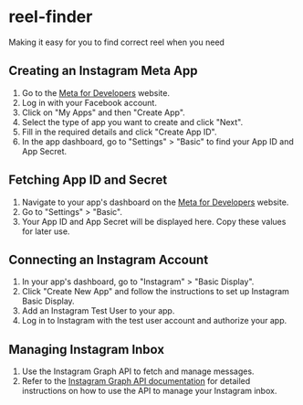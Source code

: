 # reel-finder
Making it easy for you to find correct reel when you need

## Creating an Instagram Meta App

1. Go to the [Meta for Developers](https://developers.facebook.com/) website.
2. Log in with your Facebook account.
3. Click on "My Apps" and then "Create App".
4. Select the type of app you want to create and click "Next".
5. Fill in the required details and click "Create App ID".
6. In the app dashboard, go to "Settings" > "Basic" to find your App ID and App Secret.

## Fetching App ID and Secret

1. Navigate to your app's dashboard on the [Meta for Developers](https://developers.facebook.com/) website.
2. Go to "Settings" > "Basic".
3. Your App ID and App Secret will be displayed here. Copy these values for later use.

## Connecting an Instagram Account

1. In your app's dashboard, go to "Instagram" > "Basic Display".
2. Click "Create New App" and follow the instructions to set up Instagram Basic Display.
3. Add an Instagram Test User to your app.
4. Log in to Instagram with the test user account and authorize your app.

## Managing Instagram Inbox

1. Use the Instagram Graph API to fetch and manage messages.
2. Refer to the [Instagram Graph API documentation](https://developers.facebook.com/docs/instagram-api) for detailed instructions on how to use the API to manage your Instagram inbox.
